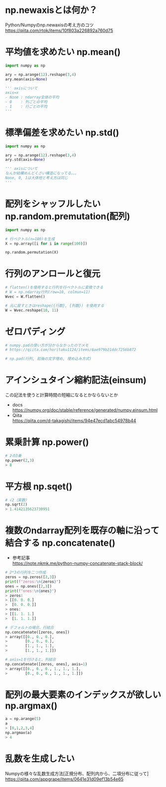 # np.newaxisとは何か？
Python/Numpyのnp.newaxisの考え方のコツ
<https://qiita.com/rtok/items/10f803a226892a760d75>

# 平均値を求めたい np.mean()
```python
import numpy as np

ary = np.arange(12).reshape(3,4)
ary.mean(axis=None)

''' axisについて
axis=x
- None : ndarray全体の平均
- 0    : 列ごとの平均
- 1    : 行ごとの平均
'''
```

# 標準偏差を求めたい np.std()
```python
import numpy as np

ary = np.arange(12).reshape(3,4)
ary.std(axis=None)

''' axisについて
なんか結構めんどくさい構造になってる。。。
None, 0, 1は大体他と考え方は同じ
'''
```

# 配列をシャッフルしたい np.random.premutation(配列)
```python
import numpy as np

# 行ベクトル(n=100)を生成
X = np.array([i for i in range(100)])

np.random.permutation(X)
```

# 行列のアンロールと復元
```python
# flatten()を使用すると行列を行ベクトルに変換できる
# W = np.ndarray行列(row=10, colmun=11)
Wvec = W.flatten()

# 元に戻すときはreshape({行数}, {列数}) を使用する
W = Wvec.reshape(10, 11)
```

# ゼロパディング
```python
# numpy.padの使い方が分からなかったのでメモ
# https://qiita.com/horitaku1124/items/6ae979b21ddc7256b872

# np.pad(行列, 前後の文字埋め, 埋め込み方式)
```

# アインシュタイン縮約記法(einsum)
この記法を使うと計算時間の短縮になるとかならないとか
- docs  
 https://numpy.org/doc/stable/reference/generated/numpy.einsum.html  
- Qiita  
 https://qiita.com/d-takagishi/items/94e47ecd1abc54978b44  

# 累乗計算 np.power()
```python
# 2の3乗
np.power(2,3)
> 8
```

# 平方根 np.sqet()
```python
# √2（実数）
np.sqrt(2)
> 1.4142135623730951
```

# 複数のndarray配列を既存の軸に沿って結合する np.concatenate()
- 参考記事  
 https://note.nkmk.me/python-numpy-concatenate-stack-block/  
```python
# 2*3の行列を二つ作成
zeros = np.zeros([2,3])
print(f"zeros:\n{zeros}")
ones = np.ones([2,3])
print(f"ones:\n{ones}")
> zeros:
> [[0. 0. 0.]
>  [0. 0. 0.]]
> ones:
> [[1. 1. 1.]
>  [1. 1. 1.]]

# デフォルトの場合、行結合
np.concatenate([zeros, ones])
> array([[0., 0., 0.],
>        [0., 0., 0.],
>        [1., 1., 1.],
>        [1., 1., 1.]])

# axis=1を付けると、列結合
np.concatenate([zeros, ones], axis=1)
> array([[0., 0., 0., 1., 1., 1.],
>        [0., 0., 0., 1., 1., 1.]])
```

# 配列の最大要素のインデックスが欲しい np.argmax()
```python
a = np.arange(5)
a
> [0,1,2,3,4]
np.argmax(a)
> 4
```

# 乱数を生成したい
Numpyの様々な乱数生成方法[正規分布、配列内から、二項分布に従って]  
https://qiita.com/appgrape/items/0641e31d09ef13b54e65  
